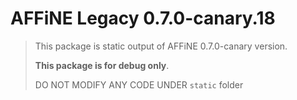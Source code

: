 # AFFiNE Legacy 0.7.0-canary.18

> This package is static output of AFFiNE 0.7.0-canary version.
>
> **This package is for debug only**.
>
> DO NOT MODIFY ANY CODE UNDER `static` folder
